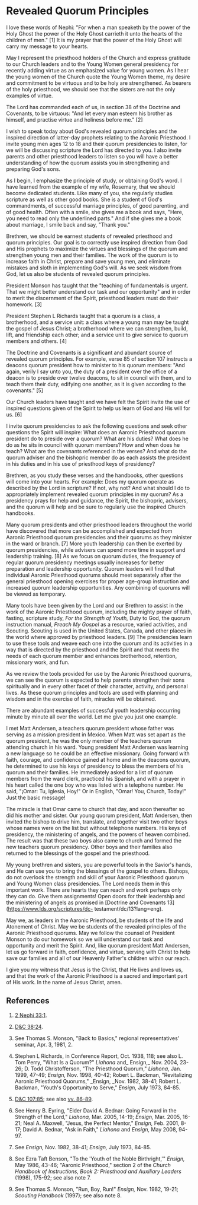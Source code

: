 # Revealed Quorum Principles

I love these words of Nephi: "For when a man speaketh by the power of the Holy
Ghost the power of the Holy Ghost carrieth it unto the hearts of the children
of men." [1]  It is my prayer that the power of the Holy Ghost will carry my
message to your hearts.

May I represent the priesthood holders of the Church and express gratitude to
our Church leaders and to the Young Women general presidency for recently
adding virtue as an emphasized value for young women. As I hear the young
women of the Church quote the Young Women theme, my desire and commitment to
be virtuous and to be holy are strengthened. As bearers of the holy
priesthood, we should see that the sisters are not the only examples of
virtue.

The Lord has commanded each of us, in section 38 of the Doctrine and
Covenants, to be virtuous: "And let every man esteem his brother as himself,
and practise virtue and holiness before me." [2]

I wish to speak today about God's revealed quorum principles and the inspired
direction of latter-day prophets relating to the Aaronic Priesthood. I invite
young men ages 12 to 18 and their quorum presidencies to listen, for we will
be discussing scripture the Lord has directed to you. I also invite parents
and other priesthood leaders to listen so you will have a better understanding
of how the quorum assists you in strengthening and preparing God's sons.

As I begin, I emphasize the principle of study, or obtaining God's word. I
have learned from the example of my wife, Rosemary, that we should become
dedicated students. Like many of you, she regularly studies scripture as well
as other good books. She is a student of God's commandments, of successful
marriage principles, of good parenting, and of good health. Often with a
smile, she gives me a book and says, "Here, you need to read only the
underlined parts." And if she gives me a book about marriage, I smile back and
say, "Thank you."

Brethren, we should be earnest students of revealed priesthood and quorum
principles. Our goal is to correctly use inspired direction from God and His
prophets to maximize the virtues and blessings of the quorum and strengthen
young men and their families. The work of the quorum is to increase faith in
Christ, prepare and save young men, and eliminate mistakes and sloth in
implementing God's will. As we seek wisdom from God, let us also be students
of revealed quorum principles.

President Monson has taught that the "teaching of fundamentals is urgent. That
we might better understand our task and our opportunity" and in order to merit
the discernment of the Spirit, priesthood leaders must do their homework. [3]

President Stephen L Richards taught that a quorum is a class, a brotherhood,
and a service unit: a class where a young man may be taught the gospel of
Jesus Christ; a brotherhood where we can strengthen, build, lift, and
friendship each other; and a service unit to give service to quorum members
and others. [4]

The Doctrine and Covenants is a significant and abundant source of revealed
quorum principles. For example, verse 85 of section 107 instructs a deacons
quorum president how to minister to his quorum members: "And again, verily I
say unto you, the duty of a president over the office of a deacon is to
preside over twelve deacons, to sit in council with them, and to teach them
their duty, edifying one another, as it is given according to the covenants."
[5]

Our Church leaders have taught and we have felt the Spirit invite the use of
inspired questions given of the Spirit to help us learn of God and His will
for us. [6]

I invite quorum presidencies to ask the following questions and seek other
questions the Spirit will inspire: What does an Aaronic Priesthood quorum
president do to preside over a quorum? What are his duties? What does he do as
he sits in council with quorum members? How and when does he teach? What are
the covenants referenced in the verses? And what do the quorum adviser and the
bishopric member do as each assists the president in his duties and in his use
of priesthood keys of presidency?

Brethren, as you study these verses and the handbooks, other questions will
come into your hearts. For example: Does my quorum operate as described by the
Lord in scripture? If not, why not? And what should I do to appropriately
implement revealed quorum principles in my quorum? As a presidency prays for
help and guidance, the Spirit, the bishopric, advisers, and the quorum will
help and be sure to regularly use the inspired Church handbooks.

Many quorum presidents and other priesthood leaders throughout the world have
discovered that more can be accomplished and expected from Aaronic Priesthood
quorum presidencies and their quorums as they minister in the ward or branch.
[7]  More youth leadership can then be exerted by quorum presidencies, while
advisers can spend more time in support and leadership training. [8]  As we
focus on quorum duties, the frequency of regular quorum presidency meetings
usually increases for better preparation and leadership opportunity. Quorum
leaders will find that individual Aaronic Priesthood quorums should meet
separately after the general priesthood opening exercises for proper age-group
instruction and increased quorum leadership opportunities. Any combining of
quorums will be viewed as temporary.

Many tools have been given by the Lord and our Brethren to assist in the work
of the Aaronic Priesthood quorum, including the mighty prayer of faith,
fasting, scripture study, _For the Strength of Youth,_ Duty to God, the quorum
instruction manual, _Preach My Gospel_ as a resource, varied activities, and
Scouting. Scouting is used in the United States, Canada, and other places in
the world where approved by priesthood leaders. [9]  The presidencies learn to
use these tools and weave each one into the quorum and its activities in a way
that is directed by the priesthood and the Spirit and that meets the needs of
each quorum member and enhances brotherhood, retention, missionary work, and
fun.

As we review the tools provided for use by the Aaronic Priesthood quorums, we
can see the quorum is expected to help parents strengthen their sons
spiritually and in every other facet of their character, activity, and
personal lives. As these quorum principles and tools are used with planning
and wisdom and in the exercise of faith, miracles will be obtained.

There are abundant examples of successful youth leadership occurring minute by
minute all over the world. Let me give you just one example.

I met Matt Andersen, a teachers quorum president whose father was serving as a
mission president in Mexico. When Matt was set apart as the quorum president,
he was the only member of the teachers quorum attending church in his ward.
Young president Matt Andersen was learning a new language so he could be an
effective missionary. Going forward with faith, courage, and confidence gained
at home and in the deacons quorum, he determined to use his keys of presidency
to bless the members of his quorum and their families. He immediately asked
for a list of quorum members from the ward clerk, practiced his Spanish, and
with a prayer in his heart called the one boy who was listed with a telephone
number. He said, "¡Omar: Tu, Iglesia, Hoy!" Or in English, "Omar! You, Church,
Today!" Just the basic message!

The miracle is that Omar came to church that day, and soon thereafter so did
his mother and sister. Our young quorum president, Matt Andersen, then invited
the bishop to drive him, translate, and together visit two other boys whose
names were on the list but without telephone numbers. His keys of presidency,
the ministering of angels, and the powers of heaven combined. The result was
that these two boys also came to church and formed the new teachers quorum
presidency. Other boys and their families also returned to the blessings of
the gospel and the priesthood.

My young brethren and sisters, you are powerful tools in the Savior's hands,
and He can use you to bring the blessings of the gospel to others. Bishops, do
not overlook the strength and skill of your Aaronic Priesthood quorum and
Young Women class presidencies. The Lord needs them in this important work.
There are hearts they can reach and work perhaps only they can do. Give them
assignments! Open doors for their leadership and the ministering of angels as
promised in [Doctrine and Covenants 13](https://www.lds.org/scriptures/dc-
testament/dc/13?lang=eng).

May we, as leaders in the Aaronic Priesthood, be students of the life and
Atonement of Christ. May we be students of the revealed principles of the
Aaronic Priesthood quorums. May we follow the counsel of President Monson to
do our homework so we will understand our task and opportunity and merit the
Spirit. And, like quorum president Matt Andersen, let us go forward in faith,
confidence, and virtue, serving with Christ to help save our families and all
of our Heavenly Father's children within our reach.

I give you my witness that Jesus is the Christ, that He lives and loves us,
and that the work of the Aaronic Priesthood is a sacred and important part of
His work. In the name of Jesus Christ, amen.

## References

  1.   [2 Nephi 33:1](https://www.lds.org/scriptures/bofm/2-ne/33.1?lang=eng#0).

  2.   [D&amp;C 38:24](https://www.lds.org/scriptures/dc-testament/dc/38.24?lang=eng#23).

  3.  See Thomas S. Monson, "Back to Basics," regional representatives' seminar, Apr. 3, 1981, 2.

  4.  Stephen L Richards, in Conference Report, Oct. 1938, 118; see also L. Tom Perry, "What Is a Quorum?" _Liahona_ and_ Ensign,_ Nov. 2004, 23-26; D. Todd Christofferson, "The Priesthood Quorum," _Liahona,_ Jan. 1999, 47-49; _Ensign,_ Nov. 1998, 40-42; Robert L. Backman, "Revitalizing Aaronic Priesthood Quorums," _Ensign, _Nov. 1982, 38-41; Robert L. Backman, "Youth's Opportunity to Serve," _Ensign,_ July 1973, 84-85.

  5.   [D&amp;C 107:85](https://www.lds.org/scriptures/dc-testament/dc/107.85?lang=eng#84); see also [vv. 86-89](https://www.lds.org/scriptures/dc-testament/dc/107.86-89?lang=eng#85).

  6.  See Henry B. Eyring, "Elder David A. Bednar: Going Forward in the Strength of the Lord," _Liahona,_ Mar. 2005, 14-19; _Ensign,_ Mar. 2005, 16-21; Neal A. Maxwell, "Jesus, the Perfect Mentor," _Ensign,_ Feb. 2001, 8-17; David A. Bednar, "Ask in Faith," _Liahona_ and _Ensign,_ May 2008, 94-97.

  7.  See _Ensign,_ Nov. 1982, 38-41; _Ensign,_ July 1973, 84-85.

  8.  See Ezra Taft Benson, "To the 'Youth of the Noble Birthright,'" _Ensign,_ May 1986, 43-46; "Aaronic Priesthood," section 2 of the _Church Handbook of Instructions, Book 2: Priesthood and Auxiliary Leaders_ (1998), 175-92; see also note 7.

  9.  See Thomas S. Monson, "Run, Boy, Run!" _Ensign,_ Nov. 1982, 19-21; _Scouting Handbook_ (1997); see also note 8.

